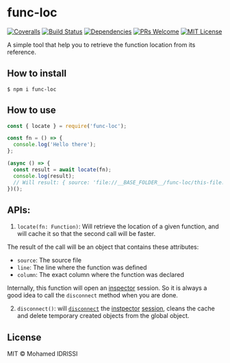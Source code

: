 # func-loc

[![Coveralls][coverage-badge]][coverage]
[![Build Status][travis-badge]][travis]
[![Dependencies][dependencies-badge]][dependencies]
[![PRs Welcome][prs-badge]][prs]
[![MIT License][license-badge]][license]

A simple tool that help you to retrieve the function location from its reference.

## How to install

```
$ npm i func-loc
```

## How to use

```js
const { locate } = require('func-loc');

const fn = () => {
  console.log('Hello there');
};

(async () => {
  const result = await locate(fn);
  console.log(result);
  // Will result: { source: 'file://__BASE_FOLDER__/func-loc/this-file.js', line: 3, column: 12 }
})();
```

## APIs:

1. `locate(fn: Function)`: Will retrieve the location of a given function, and will cache it so that the second call will be faster.

The result of the call will be an object that contains these attributes:

- `source`: The source file
- `line`: The line where the function was defined
- `column`: The exact column where the function was declared

Internally, this function will open an [inspector](https://nodejs.org/api/inspector.html) session. So it is always a good idea to call the `disconnect` method when you are done.

2. `disconnect()`: will [`disconnect`](https://nodejs.org/api/inspector.html#inspector_session_disconnect) the [instpector](https://nodejs.org/api/inspector.html) [session](https://nodejs.org/api/inspector.html#inspector_class_inspector_session), cleans the cache and delete temporary created objects from the global object. 

## License

MIT © Mohamed IDRISSI

[coverage-badge]: https://coveralls.io/repos/github/midrissi/func-loc/badge.svg?branch=master
[coverage]: https://coveralls.io/github/midrissi/func-loc?branch=master
[travis-badge]: https://travis-ci.org/midrissi/func-loc.svg?branch=master
[travis]: https://travis-ci.org/midrissi/func-loc
[dependencies-badge]: https://david-dm.org/midrissi/func-loc/status.svg
[dependencies]: https://david-dm.org/midrissi/func-loc
[prs-badge]: https://img.shields.io/badge/PRs-welcome-brightgreen.svg?style=flat-square
[prs]: http://makeapullrequest.com
[license-badge]: https://img.shields.io/badge/license-MIT-blue.svg?style=flat-square
[license]: https://github.com/midrissi/func-loc/blob/master/LICENSE
